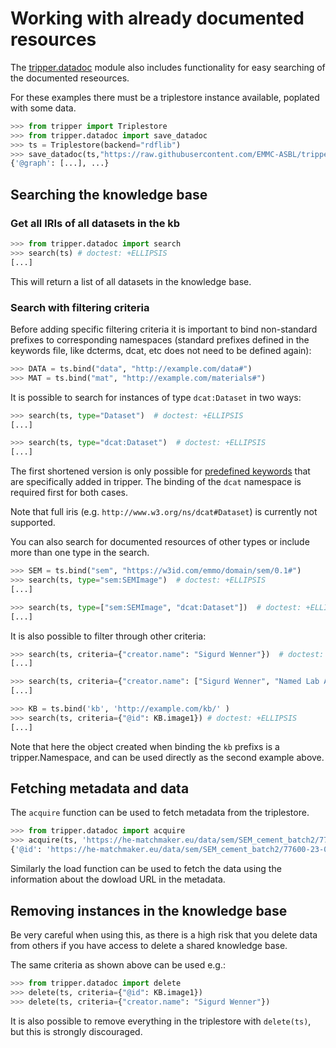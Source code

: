 Working with already documented resources
=========================================

The [tripper.datadoc] module also includes functionality for easy searching of the documented reseources.

For these examples there must be a triplestore instance available, poplated with some data.
```python
>>> from tripper import Triplestore
>>> from tripper.datadoc import save_datadoc
>>> ts = Triplestore(backend="rdflib")
>>> save_datadoc(ts,"https://raw.githubusercontent.com/EMMC-ASBL/tripper/refs/heads/master/tests/input/semdata.yaml") # doctest: +ELLIPSIS
{'@graph': [...], ...}

```

Searching the knowledge base
----------------------------

### Get all IRIs of all datasets in the kb

```python
>>> from tripper.datadoc import search
>>> search(ts) # doctest: +ELLIPSIS
[...]

```

This will return a list of all datasets in the knowledge base.


### Search with filtering criteria

Before adding specific filtering criteria it is important to bind non-standard prefixes to corresponding namespaces (standard prefixes defined in the keywords file, like dcterms, dcat, etc does not need to be defined again):

```python
>>> DATA = ts.bind("data", "http://example.com/data#")
>>> MAT = ts.bind("mat", "http://example.com/materials#")

```

It is possible to search for instances of type `dcat:Dataset` in two ways:

```python
>>> search(ts, type="Dataset")  # doctest: +ELLIPSIS
[...]

>>> search(ts, type="dcat:Dataset")  # doctest: +ELLIPSIS
[...]

```
The first shortened version is only possible for [predefined keywords] that are specifically added in tripper.
The binding of the `dcat` namespace is required first for both cases.

Note that full iris (e.g. `http://www.w3.org/ns/dcat#Dataset`) is currently not supported.


You can also search for documented resources of other types or include more than one type in the search.
```python
>>> SEM = ts.bind("sem", "https://w3id.com/emmo/domain/sem/0.1#")
>>> search(ts, type="sem:SEMImage")  # doctest: +ELLIPSIS
[...]

>>> search(ts, type=["sem:SEMImage", "dcat:Dataset"])  # doctest: +ELLIPSIS
[...]

```


It is also possible to filter through other criteria:
```python
>>> search(ts, criteria={"creator.name": "Sigurd Wenner"})  # doctest: +ELLIPSIS
[...]

>>> search(ts, criteria={"creator.name": ["Sigurd Wenner", "Named Lab Assistant"]})  # doctest: +ELLIPSIS
[...]

>>> KB = ts.bind('kb', 'http://example.com/kb/' )
>>> search(ts, criteria={"@id": KB.image1}) # doctest: +ELLIPSIS
[...]

```

Note that here the object created when binding the `kb` prefixs is a tripper.Namespace, and can be used directly as the second example above.

Fetching metadata and data
--------------------------

The `acquire` function can be used to fetch metadata from the triplestore.
```python
>>> from tripper.datadoc import acquire
>>> acquire(ts, 'https://he-matchmaker.eu/data/sem/SEM_cement_batch2/77600-23-001/77600-23-001_5kV_400x_m001')  # doctest: +ELLIPSIS
{'@id': 'https://he-matchmaker.eu/data/sem/SEM_cement_batch2/77600-23-001/77600-23-001_5kV_400x_m001', ...}

```

Similarly the load function can be used to fetch the data using the information about the dowload URL in the metadata.



Removing instances in the knowledge base
----------------------------------------

Be very careful when using this, as there is a high risk that you delete data from others if you have access to delete a shared knowledge base.

The same criteria as shown above can be used e.g.:

```python
>>> from tripper.datadoc import delete
>>> delete(ts, criteria={"@id": KB.image1})
>>> delete(ts, criteria={"creator.name": "Sigurd Wenner"})

```
It is also possible to remove everything in the triplestore with `delete(ts)`, but this is strongly discouraged.



[predefined keywords]: keywords.md
[tripper.datadoc]: https://emmc-asbl.github.io/tripper/latest/datadoc/introduction
